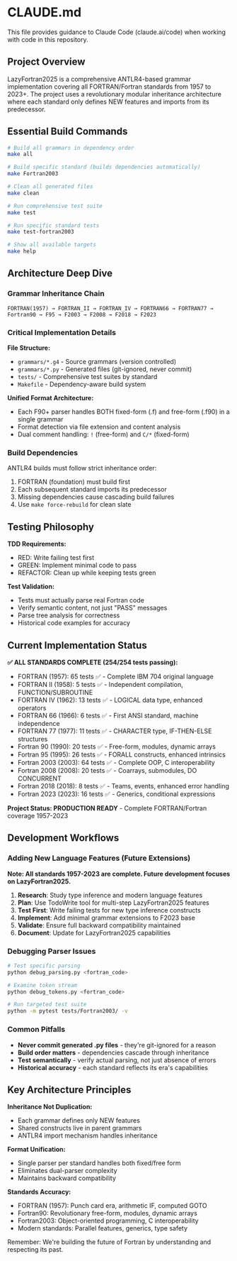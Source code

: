 # CLAUDE.md

This file provides guidance to Claude Code (claude.ai/code) when working with code in this repository.

## Project Overview

LazyFortran2025 is a comprehensive ANTLR4-based grammar implementation covering all FORTRAN/Fortran standards from 1957 to 2023+. The project uses a revolutionary modular inheritance architecture where each standard only defines NEW features and imports from its predecessor.

## Essential Build Commands

```bash
# Build all grammars in dependency order
make all

# Build specific standard (builds dependencies automatically)
make Fortran2003

# Clean all generated files
make clean

# Run comprehensive test suite
make test

# Run specific standard tests
make test-fortran2003

# Show all available targets
make help
```

## Architecture Deep Dive

### Grammar Inheritance Chain
```
FORTRAN(1957) → FORTRAN_II → FORTRAN_IV → FORTRAN66 → FORTRAN77 → Fortran90 → F95 → F2003 → F2008 → F2018 → F2023
```

### Critical Implementation Details

**File Structure:**
- `grammars/*.g4` - Source grammars (version controlled)
- `grammars/*.py` - Generated files (git-ignored, never commit)
- `tests/` - Comprehensive test suites by standard
- `Makefile` - Dependency-aware build system

**Unified Format Architecture:**
- Each F90+ parser handles BOTH fixed-form (.f) and free-form (.f90) in a single grammar
- Format detection via file extension and content analysis
- Dual comment handling: `!` (free-form) and `C/*` (fixed-form)

### Build Dependencies

ANTLR4 builds must follow strict inheritance order:
1. FORTRAN (foundation) must build first
2. Each subsequent standard imports its predecessor
3. Missing dependencies cause cascading build failures
4. Use `make force-rebuild` for clean slate

## Testing Philosophy

**TDD Requirements:**
- RED: Write failing test first
- GREEN: Implement minimal code to pass
- REFACTOR: Clean up while keeping tests green

**Test Validation:**
- Tests must actually parse real Fortran code
- Verify semantic content, not just "PASS" messages
- Parse tree analysis for correctness
- Historical code examples for accuracy

## Current Implementation Status

**✅ ALL STANDARDS COMPLETE (254/254 tests passing):**
- FORTRAN (1957): 65 tests ✅ - Complete IBM 704 original language
- FORTRAN II (1958): 5 tests ✅ - Independent compilation, FUNCTION/SUBROUTINE
- FORTRAN IV (1962): 13 tests ✅ - LOGICAL data type, enhanced operators  
- FORTRAN 66 (1966): 6 tests ✅ - First ANSI standard, machine independence
- FORTRAN 77 (1977): 11 tests ✅ - CHARACTER type, IF-THEN-ELSE structures
- Fortran 90 (1990): 20 tests ✅ - Free-form, modules, dynamic arrays
- Fortran 95 (1995): 26 tests ✅ - FORALL constructs, enhanced intrinsics
- Fortran 2003 (2003): 64 tests ✅ - Complete OOP, C interoperability
- Fortran 2008 (2008): 20 tests ✅ - Coarrays, submodules, DO CONCURRENT
- Fortran 2018 (2018): 8 tests ✅ - Teams, events, enhanced error handling
- Fortran 2023 (2023): 16 tests ✅ - Generics, conditional expressions

**Project Status: PRODUCTION READY** - Complete FORTRAN/Fortran coverage 1957-2023

## Development Workflows

### Adding New Language Features (Future Extensions)

**Note: All standards 1957-2023 are complete. Future development focuses on LazyFortran2025.**

1. **Research**: Study type inference and modern language features
2. **Plan**: Use TodoWrite tool for multi-step LazyFortran2025 features
3. **Test First**: Write failing tests for new type inference constructs
4. **Implement**: Add minimal grammar extensions to F2023 base
5. **Validate**: Ensure full backward compatibility maintained
6. **Document**: Update for LazyFortran2025 capabilities

### Debugging Parser Issues

```bash
# Test specific parsing
python debug_parsing.py <fortran_code>

# Examine token stream  
python debug_tokens.py <fortran_code>

# Run targeted test suite
python -m pytest tests/Fortran2003/ -v
```

### Common Pitfalls

- **Never commit generated .py files** - they're git-ignored for a reason
- **Build order matters** - dependencies cascade through inheritance
- **Test semantically** - verify actual parsing, not just absence of errors
- **Historical accuracy** - each standard reflects its era's capabilities

## Key Architecture Principles

**Inheritance Not Duplication:**
- Each grammar defines only NEW features
- Shared constructs live in parent grammars
- ANTLR4 import mechanism handles inheritance

**Format Unification:**
- Single parser per standard handles both fixed/free form
- Eliminates dual-parser complexity
- Maintains backward compatibility

**Standards Accuracy:**
- FORTRAN (1957): Punch card era, arithmetic IF, computed GOTO
- Fortran90: Revolutionary free-form, modules, dynamic arrays  
- Fortran2003: Object-oriented programming, C interoperability
- Modern standards: Parallel features, generics, type safety

Remember: We're building the future of Fortran by understanding and respecting its past.